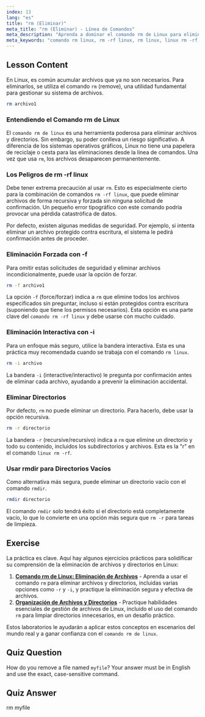 ```yaml
---
index: 13
lang: "es"
title: "rm (Eliminar)"
meta_title: "rm (Eliminar) - Línea de Comandos"
meta_description: "Aprenda a dominar el comando rm de Linux para eliminar archivos de forma segura. Esta guía cubre el potente comando rm -rf de Linux, el modo interactivo y cómo evitar errores comunes al usar rm en Linux."
meta_keywords: "comando rm linux, rm -rf linux, rm linux, linux rm -rf, comando rm -rf linux, comando rm, eliminar archivos linux, eliminar directorios, rmdir"
---
```


## Lesson Content

En Linux, es común acumular archivos que ya no son necesarios. Para eliminarlos, se utiliza el comando `rm` (remove), una utilidad fundamental para gestionar su sistema de archivos.

```bash
rm archivo1
```

### Entendiendo el Comando rm de Linux

El `comando rm de linux` es una herramienta poderosa para eliminar archivos y directorios. Sin embargo, su poder conlleva un riesgo significativo. A diferencia de los sistemas operativos gráficos, Linux no tiene una papelera de reciclaje o cesta para las eliminaciones desde la línea de comandos. Una vez que usa `rm`, los archivos desaparecen permanentemente.

### Los Peligros de rm -rf linux

Debe tener extrema precaución al usar `rm`. Esto es especialmente cierto para la combinación de comandos `rm -rf linux`, que puede eliminar archivos de forma recursiva y forzada sin ninguna solicitud de confirmación. Un pequeño error tipográfico con este comando podría provocar una pérdida catastrófica de datos.

Por defecto, existen algunas medidas de seguridad. Por ejemplo, si intenta eliminar un archivo protegido contra escritura, el sistema le pedirá confirmación antes de proceder.

### Eliminación Forzada con -f

Para omitir estas solicitudes de seguridad y eliminar archivos incondicionalmente, puede usar la opción de forzar.

```bash
rm -f archivo1
```

La opción `-f` (force/forzar) indica a `rm` que elimine todos los archivos especificados sin preguntar, incluso si están protegidos contra escritura (suponiendo que tiene los permisos necesarios). Esta opción es una parte clave del `comando rm -rf linux` y debe usarse con mucho cuidado.

### Eliminación Interactiva con -i

Para un enfoque más seguro, utilice la bandera interactiva. Esta es una práctica muy recomendada cuando se trabaja con el comando `rm linux`.

```bash
rm -i archivo
```

La bandera `-i` (interactive/interactivo) le pregunta por confirmación antes de eliminar cada archivo, ayudando a prevenir la eliminación accidental.

### Eliminar Directorios

Por defecto, `rm` no puede eliminar un directorio. Para hacerlo, debe usar la opción recursiva.

```bash
rm -r directorio
```

La bandera `-r` (recursive/recursivo) indica a `rm` que elimine un directorio y todo su contenido, incluidos los subdirectorios y archivos. Esta es la "r" en el comando `linux rm -rf`.

### Usar rmdir para Directorios Vacíos

Como alternativa más segura, puede eliminar un directorio vacío con el comando `rmdir`.

```bash
rmdir directorio
```

El comando `rmdir` solo tendrá éxito si el directorio está completamente vacío, lo que lo convierte en una opción más segura que `rm -r` para tareas de limpieza.

## Exercise

La práctica es clave. Aquí hay algunos ejercicios prácticos para solidificar su comprensión de la eliminación de archivos y directorios en Linux:

1. **[Comando rm de Linux: Eliminación de Archivos](https://labex.io/es/labs/linux-linux-rm-command-file-removing-209741)** - Aprenda a usar el comando `rm` para eliminar archivos y directorios, incluidas varias opciones como `-r` y `-i`, y practique la eliminación segura y efectiva de archivos.
2. **[Organización de Archivos y Directorios](https://labex.io/es/labs/linux-organizing-files-and-directories-387877)** - Practique habilidades esenciales de gestión de archivos de Linux, incluido el uso del comando `rm` para limpiar directorios innecesarios, en un desafío práctico.

Estos laboratorios le ayudarán a aplicar estos conceptos en escenarios del mundo real y a ganar confianza con el `comando rm de linux`.

## Quiz Question

How do you remove a file named `myfile`? Your answer must be in English and use the exact, case-sensitive command.

## Quiz Answer

rm myfile
